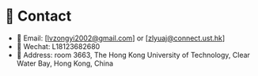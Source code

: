 # 📮 Contact
- 📧  Email: [lvzongyi2002@gmail.com] or [zlyuaj@connect.ust.hk]  
- 💬  Wechat: L18123682680  
- 📍  Address: room 3663, The Hong Kong University of Technology, Clear Water Bay, Hong Kong, China

